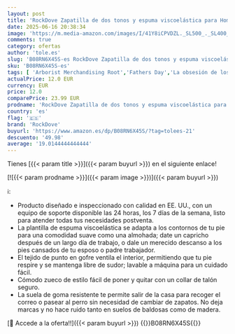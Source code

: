 ```yaml
---
layout: post
title: 'RockDove Zapatilla de dos tonos y espuma viscoelástica para Hombre  42/43 EU  Negro y Naranja'
date: 2025-06-16 20:38:34
image: 'https://m.media-amazon.com/images/I/41Y8iCPVDZL._SL500_._SL400_.jpg'
comments: true
category: ofertas
author: 'tole.es'
slug: 'B08RN6X45S-es RockDove Zapatilla de dos tonos y espuma viscoelástica...'
sku: 'B08RN6X45S-es'
tags: [ 'Arborist Merchandising Root','Fathers Day','La obsesión de los clientes de este mes Hombre','La obsesión de los clientes de este mes Mujer','Moda','Moda Hombre','Selecciones de moda que son tendencia esta semana','Self Service','Special Features Stores','Zapatillas de estar por casa de hombre','Zapatillas de hombre para casa con 4 estrellas','Zapatos para hombre','c8538d25-3af9-48d3-aeff-5f3ce5572a36_0','c8538d25-3af9-48d3-aeff-5f3ce5572a36_301','c8538d25-3af9-48d3-aeff-5f3ce5572a36_3301','c8538d25-3af9-48d3-aeff-5f3ce5572a36_508602','c8538d25-3af9-48d3-aeff-5f3ce5572a36_6901','c8538d25-3af9-48d3-aeff-5f3ce5572a36_7601','c8538d25-3af9-48d3-aeff-5f3ce5572a36_8601','rockdove','zapatilla','🇪🇸', ]
actualPrice: 12.0 EUR
currency: EUR
price: 12.0
comparePrice: 23.99 EUR
prodname: 'RockDove Zapatilla de dos tonos y espuma viscoelástica para Hombre  42/43 EU  Negro y Naranja'
country: 'es'
flag: '🇪🇸'
brand: 'RockDove'
buyurl: 'https://www.amazon.es/dp/B08RN6X45S/?tag=tolees-21'
descuento: '49.98'
average: '19.0144444444444'
---
```


Tienes [{{< param title >}}]({{< param buyurl >}}) en el siguiente enlace!

[![{{< param prodname >}}]({{< param image >}})]({{< param buyurl >}})

ℹ️:

- Producto diseñado e inspeccionado con calidad en EE. UU., con un equipo de soporte disponible las 24 horas, los 7 días de la semana, listo para atender todas tus necesidades postventa.
- La plantilla de espuma viscoelástica se adapta a los contornos de tu pie para una comodidad suave como una almohada; date un capricho después de un largo día de trabajo, o dale un merecido descanso a los pies cansados de tu esposo o padre trabajador.
- El tejido de punto en gofre ventila el interior, permitiendo que tu pie respire y se mantenga libre de sudor; lavable a máquina para un cuidado fácil.
- Cómodo zueco de estilo fácil de poner y quitar con un collar de talón seguro.
- La suela de goma resistente te permite salir de la casa para recoger el correo o pasear al perro sin necesidad de cambiar de zapatos. No deja marcas y no hace ruido tanto en suelos de baldosas como de madera.

[🛒 Accede a la oferta!!]({{< param buyurl >}})
{{<world>}}B08RN6X45S{{</world>}}

